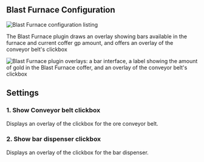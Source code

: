 ## Blast Furnace Configuration

![Blast Furnace configuration listing](https://i.imgur.com/QpzT8QO.png)

The Blast Furnace plugin draws an overlay showing bars available in the furnace and current coffer gp amount, and offers an overlay of the conveyor belt's clickbox

![Blast Furnace plugin overlays: a bar interface, a label showing the amount of gold in the Blast Furnace coffer, and an overlay of the conveyor belt's clickbox](https://user-images.githubusercontent.com/5454364/36179689-ec5e87aa-10e2-11e8-9890-43ad7e0887ec.png)

## Settings

### 1. Show Conveyor belt clickbox

Displays an overlay of the clickbox for the ore conveyor belt.

### 2. Show bar dispenser clickbox

Displays an overlay of the clickbox for the bar dispenser.